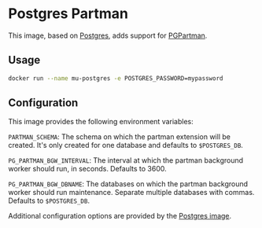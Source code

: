 # Postgres Partman

This image, based on [Postgres](https://hub.docker.com/_/postgres), adds support for [PGPartman](https://github.com/pgpartman/pg_partman).

## Usage

```bash
docker run --name mu-postgres -e POSTGRES_PASSWORD=mypassword
```

## Configuration

This image provides the following environment variables:

`PARTMAN_SCHEMA`: The schema on which the partman extension will be created. It's only created for one database and defaults to `$POSTGRES_DB`.

`PG_PARTMAN_BGW_INTERVAL`: The interval at which the partman background worker should run, in seconds. Defaults to 3600.

`PG_PARTMAN_BGW_DBNAME`: The databases on which the partman background worker should run maintenance. Separate multiple databases with commas. Defaults to `$POSTGRES_DB`.

Additional configuration options are provided by the [Postgres image](https://hub.docker.com/_/postgres).